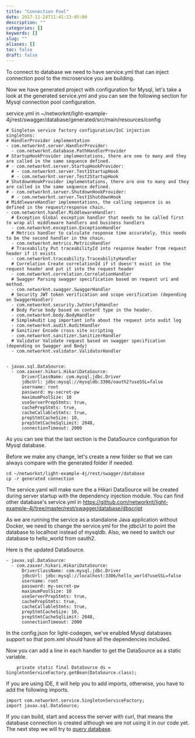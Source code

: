 ```yaml
---
title: "Connection Pool"
date: 2017-11-24T11:41:13-05:00
description: ""
categories: []
keywords: []
slug: ""
aliases: []
toc: false
draft: false
---
```


To connect to database we need to have service.yml that can inject connection pool
to the microservice you are building.

Now we have generated project with configuration for Mysql, let's take a look at the
generated service.yml and you can see the following section for Mysql connection pool
configuration. 

service.yml in ~/networknt/light-example-4j/rest/swagger/database/generated/src/main/resources/config

```
# Singleton service factory configuration/IoC injection
singletons:
# HandlerProvider implementation
- com.networknt.server.HandlerProvider:
  - com.networknt.database.PathHandlerProvider
# StartupHookProvider implementations, there are one to many and they are called in the same sequence defined.
# - com.networknt.server.StartupHookProvider:
  # - com.networknt.server.Test1StartupHook
  # - com.networknt.server.Test2StartupHook
# ShutdownHookProvider implementations, there are one to many and they are called in the same sequence defined.
# - com.networknt.server.ShutdownHookProvider:
  # - com.networknt.server.Test1ShutdownHook
# MiddlewareHandler implementations, the calling sequence is as defined in the request/response chain.
- com.networknt.handler.MiddlewareHandler:
  # Exception Global exception handler that needs to be called first to wrap all middleware handlers and business handlers
  - com.networknt.exception.ExceptionHandler
  # Metrics handler to calculate response time accurately, this needs to be the second handler in the chain.
  - com.networknt.metrics.MetricsHandler
  # Traceability Put traceabilityId into response header from request header if it exists
  - com.networknt.traceability.TraceabilityHandler
  # Correlation Create correlationId if it doesn't exist in the request header and put it into the request header
  - com.networknt.correlation.CorrelationHandler
  # Swagger Parsing swagger specification based on request uri and method.
  - com.networknt.swagger.SwaggerHandler
  # Security JWT token verification and scope verification (depending on SwaggerHandler)
  - com.networknt.security.JwtVerifyHandler
  # Body Parse body based on content type in the header.
  - com.networknt.body.BodyHandler
  # SimpleAudit Log important info about the request into audit log
  - com.networknt.audit.AuditHandler
  # Sanitizer Encode cross site scripting
  - com.networknt.sanitizer.SanitizerHandler
  # Validator Validate request based on swagger specification (depending on Swagger and Body)
  - com.networknt.validator.ValidatorHandler


- javax.sql.DataSource:
  - com.zaxxer.hikari.HikariDataSource:
      DriverClassName: com.mysql.jdbc.Driver
      jdbcUrl: jdbc:mysql://mysqldb:3306/oauth2?useSSL=false
      username: root
      password: my-secret-pw
      maximumPoolSize: 10
      useServerPrepStmts: true,
      cachePrepStmts: true,
      cacheCallableStmts: true,
      prepStmtCacheSize: 10,
      prepStmtCacheSqlLimit: 2048,
      connectionTimeout: 2000

```

As you can see that the last section is the DataSource configuration for Mysql database. 

Before we make any change, let's create a new folder so that we can always compare with
the generated folder if needed. 
 

```
cd ~/networknt/light-example-4j/rest/swagger/database
cp -r generated connection
```


The service.yaml will make sure the a Hikari DataSource will be created during server startup 
with the dependency injection module. You can find other database's service.yml in 
https://github.com/networknt/light-example-4j/tree/master/rest/swagger/database/dbscript


As we are running the service as a standalone Java application without Docker, we need to
change the service.yml for the jdbcUrl to point the database to localhost instead of mysqldb. 
Also, we need to switch our database to hello_world from oauth2. 

Here is the updated DataSource.

```
- javax.sql.DataSource:
  - com.zaxxer.hikari.HikariDataSource:
      DriverClassName: com.mysql.jdbc.Driver
      jdbcUrl: jdbc:mysql://localhost:3306/hello_world?useSSL=false
      username: root
      password: my-secret-pw
      maximumPoolSize: 10
      useServerPrepStmts: true,
      cachePrepStmts: true,
      cacheCallableStmts: true,
      prepStmtCacheSize: 10,
      prepStmtCacheSqlLimit: 2048,
      connectionTimeout: 2000
```


In the config.json for light-codegen, we've enabled Mysql databases support so that pom.xml
should have all the dependencies included. 



Now you can add a line in each handler to get the DataSource as a static variable.


```
    private static final DataSource ds = SingletonServiceFactory.getBean(DataSource.class);

```
If you are using IDE, it will help you to add imports, otherwise, you have to add the following imports.

```
import com.networknt.service.SingletonServiceFactory;
import javax.sql.DataSource;

```

If you can build, start and access the server with curl, that means the database connection
is created although we are not using it in our code yet. The next step we will try to [query database][].

[query database]: /tutorial/rest/swagger/database/querydb/

